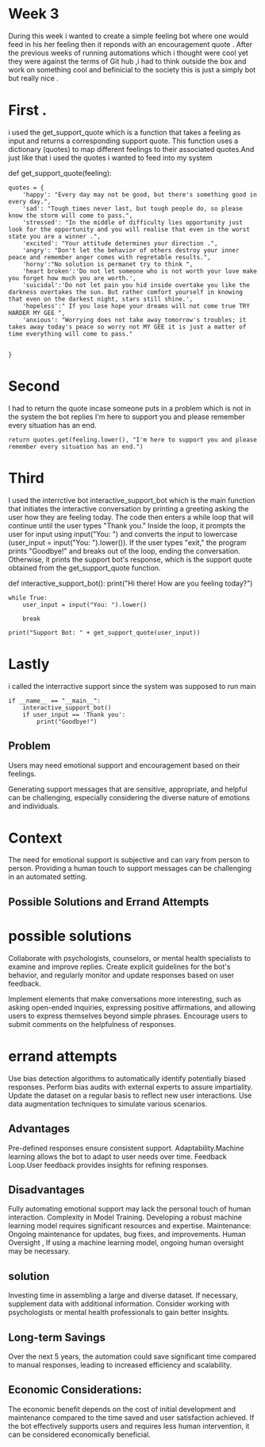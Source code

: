 # Week 3 
During this week i wanted to create a simple feeling bot where one would feed in his her feeling then it reponds with an encouragement quote . After the previous weeks of running 
automations which i thought were cool yet they  were against the terms of Git hub ,i had to think outside the box and work on something cool and befinicial to the society this is just 
a simply bot but really nice . 
# First .

i used the get_support_quote  which is a function that takes a feeling as input and returns a corresponding support quote. 
This function uses a dictionary (quotes) to map different feelings to their associated quotes.And just like that i used the quotes i wanted to feed into my system

def get_support_quote(feeling):
    
    quotes = {
        'happy': "Every day may not be good, but there's something good in every day.",
        'sad': "Tough times never last, but tough people do, so please know the storm will come to pass.",
        'stressed': "In the middle of difficulty lies opportunity just look for the opportunity and you will realise that even in the worst state you are a winner .",
        'excited': "Your attitude determines your direction .",
        'angry': "Don't let the behavior of others destroy your inner peace and remember anger comes with regretable results.",
        'horny':"No solution is permanet try to think ",
        'heart broken':'Do not let someone who is not worth your love make you forget how much you are worth.',
        'suicidal':'Do not let pain you hid inside overtake you like the darkness overtakes the sun. But rather comfort yourself in knowing that even on the darkest night, stars still shine.',
        'hopeless':" If you lose hope your dreams will not come true TRY HARDER MY GEE ",
        'anxious': "Worrying does not take away tomorrow's troubles; it takes away today's peace so worry not MY GEE it is just a matter of time everything will come to pass."

        
    }
# Second
I had to return the quote incase someone puts in a problem which is not in the system the bot replies I'm here to support you and please remember every situation has an end.

    return quotes.get(feeling.lower(), "I'm here to support you and please remember every situation has an end.")
    
# Third 

I used the interrctive bot interactive_support_bot which is the main function that initiates the interactive conversation by printing a greeting asking the user how they are feeling today.
The code then enters a while loop that will continue until the user types "Thank you."
Inside the loop, it prompts the user for input using input("You: ") and converts the input to lowercase (user_input = input("You: ").lower()).
If the user types "exit," the program prints "Goodbye!" and breaks out of the loop, ending the conversation.
Otherwise, it prints the support bot's response, which is the support quote obtained from the get_support_quote function.

def interactive_support_bot():
    print("Hi there! How are you feeling today?")

    while True:
        user_input = input("You: ").lower()

        break

    print("Support Bot: " + get_support_quote(user_input))
    
# Lastly 
i called the interractive support since the system was supposed to run main

    if __name__ == "__main__":
        interactive_support_bot()
        if user_input == 'Thank you':
            print("Goodbye!")

## Problem

Users may need emotional support and encouragement based on their feelings.

Generating support messages that are sensitive, appropriate, and helpful can be challenging, especially considering the diverse nature of emotions and individuals.

# Context
The need for emotional support is subjective and can vary from person to person.
Providing a human touch to support messages can be challenging in an automated setting.

## Possible Solutions and Errand Attempts
# possible solutions

Collaborate with psychologists, counselors, or mental health specialists to examine and improve replies. Create explicit guidelines for the bot's behavior, and regularly monitor and update responses based on user feedback.

Implement elements that make conversations more interesting, such as asking open-ended inquiries, expressing positive affirmations, and allowing users to express themselves beyond simple phrases. Encourage users to submit comments on the helpfulness of responses.

 # errand attempts
 Use bias detection algorithms to automatically identify potentially biased responses. Perform bias audits with external experts to assure impartiality. 
 Update the dataset on a regular basis to reflect new user interactions. Use data augmentation techniques to simulate various scenarios.  
 ## Advantages
Pre-defined responses ensure consistent support.
Adaptability.Machine learning allows the bot to adapt to user needs over time.
Feedback Loop.User feedback provides insights for refining responses.

## Disadvantages
Fully automating emotional support may lack the personal touch of human interaction.
Complexity in  Model Training. Developing a robust machine learning model requires significant resources and expertise.
Maintenance: Ongoing maintenance for updates, bug fixes, and improvements.
Human Oversight , If using a machine learning model, ongoing human oversight may be necessary.
## solution 
Investing time in assembling a large and diverse dataset. If necessary, supplement data with additional information. Consider working with psychologists or mental health professionals to gain better insights.

## Long-term Savings
Over the next 5 years, the automation could save significant time compared to manual responses, leading to increased efficiency and scalability.

 ## Economic Considerations:

The economic benefit depends on the cost of initial development and maintenance compared to the time saved and user satisfaction achieved. If the bot effectively supports users and requires less human intervention, it can be considered economically beneficial.

            
